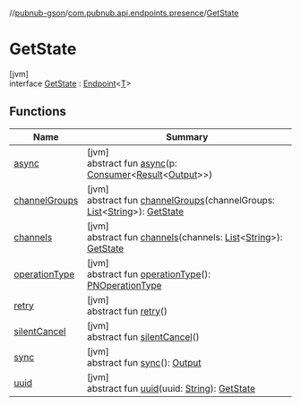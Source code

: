 //[pubnub-gson](../../../index.md)/[com.pubnub.api.endpoints.presence](../index.md)/[GetState](index.md)

# GetState

[jvm]\
interface [GetState](index.md) : [Endpoint](../../com.pubnub.api.endpoints/-endpoint/index.md)&lt;[T](../../com.pubnub.api.endpoints/-endpoint/index.md)&gt;

## Functions

| Name | Summary |
|---|---|
| [async](../../com.pubnub.api.endpoints.files/-download-file/index.md#1418965989%2FFunctions%2F-395131529) | [jvm]<br>abstract fun [async](../../com.pubnub.api.endpoints.files/-download-file/index.md#1418965989%2FFunctions%2F-395131529)(p: [Consumer](https://docs.oracle.com/javase/8/docs/api/java/util/function/Consumer.html)&lt;[Result](../../../../pubnub-gson/com.pubnub.api.v2.callbacks/-result/index.md)&lt;[Output](../../../../pubnub-core/pubnub-core-api/com.pubnub.api.endpoints.remoteaction/-remote-action/index.md)&gt;&gt;) |
| [channelGroups](channel-groups.md) | [jvm]<br>abstract fun [channelGroups](channel-groups.md)(channelGroups: [List](https://docs.oracle.com/javase/8/docs/api/java/util/List.html)&lt;[String](https://docs.oracle.com/javase/8/docs/api/java/lang/String.html)&gt;): [GetState](index.md) |
| [channels](channels.md) | [jvm]<br>abstract fun [channels](channels.md)(channels: [List](https://docs.oracle.com/javase/8/docs/api/java/util/List.html)&lt;[String](https://docs.oracle.com/javase/8/docs/api/java/lang/String.html)&gt;): [GetState](index.md) |
| [operationType](../../com.pubnub.api.endpoints.files/-download-file/index.md#1414065386%2FFunctions%2F-395131529) | [jvm]<br>abstract fun [operationType](../../com.pubnub.api.endpoints.files/-download-file/index.md#1414065386%2FFunctions%2F-395131529)(): [PNOperationType](../../../../pubnub-core/pubnub-core-api/pubnub-core-api/com.pubnub.api.enums/-p-n-operation-type/index.md) |
| [retry](../../com.pubnub.api.endpoints.files/-download-file/index.md#2020801116%2FFunctions%2F-395131529) | [jvm]<br>abstract fun [retry](../../com.pubnub.api.endpoints.files/-download-file/index.md#2020801116%2FFunctions%2F-395131529)() |
| [silentCancel](../../com.pubnub.api.endpoints.files/-download-file/index.md#-675955969%2FFunctions%2F-395131529) | [jvm]<br>abstract fun [silentCancel](../../com.pubnub.api.endpoints.files/-download-file/index.md#-675955969%2FFunctions%2F-395131529)() |
| [sync](../../com.pubnub.api.endpoints.files/-download-file/index.md#40193115%2FFunctions%2F-395131529) | [jvm]<br>abstract fun [sync](../../com.pubnub.api.endpoints.files/-download-file/index.md#40193115%2FFunctions%2F-395131529)(): [Output](../../../../pubnub-core/pubnub-core-api/com.pubnub.api.endpoints.remoteaction/-remote-action/index.md) |
| [uuid](uuid.md) | [jvm]<br>abstract fun [uuid](uuid.md)(uuid: [String](https://docs.oracle.com/javase/8/docs/api/java/lang/String.html)): [GetState](index.md) |
